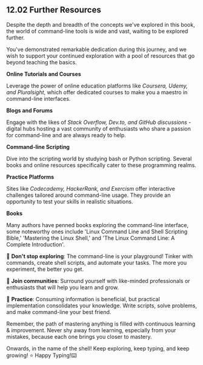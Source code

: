 ## 12.02 Further Resources

Despite the depth and breadth of the concepts we've explored in this book, the world of command-line tools is wide and vast, waiting to be explored further.

You've demonstrated remarkable dedication during this journey, and we wish to support your continued exploration with a pool of resources that go beyond teaching the basics.

**Online Tutorials and Courses**

Leverage the power of online education platforms like *Coursera, Udemy, and Pluralsight*, which offer dedicated courses to make you a maestro in command-line interfaces.

**Blogs and Forums**

Engage with the likes of *Stack Overflow, Dev.to, and GitHub discussions* - digital hubs hosting a vast community of enthusiasts who share a passion for command-line and are always ready to help.

**Command-line Scripting**

Dive into the scripting world by studying bash or Python scripting. Several books and online resources specifically cater to these programming realms.

**Practice Platforms**

Sites like *Codecademy, HackerRank, and Exercism* offer interactive challenges tailored around command-line usage. They provide an opportunity to test your skills in realistic situations.

**Books**

Many authors have penned books exploring the command-line interface, some noteworthy ones include 'Linux Command Line and Shell Scripting Bible,' 'Mastering the Linux Shell,' and 'The Linux Command Line: A Complete Introduction'.

🔅 **Don't stop exploring**: The command-line is your playground! Tinker with commands, create shell scripts, and automate your tasks. The more you experiment, the better you get.

🔅 **Join communities**: Surround yourself with like-minded professionals or enthusiasts that will help you learn and grow.

🔅 **Practice**: Consuming information is beneficial, but practical implementation consolidates your knowledge. Write scripts, solve problems, and make command-line your best friend.

Remember, the path of mastering anything is filled with continuous learning & improvement. Never shy away from learning, especially from your mistakes, because each one brings you closer to mastery.

Onwards, in the name of the shell! Keep exploring, keep typing, and keep growing! ⭐️ Happy Typing!⌨️